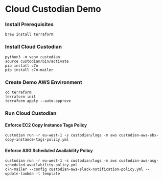 # Cloud Custodian Demo

### Install Prerequisites

```
brew install terraform
```

### Install Cloud Custodian

```
python3 -m venv custodian
source custodian/bin/activate
pip install c7n
pip install c7n-mailer
```

### Create Demo AWS Environment

```
cd terraform
terraform init
terraform apply --auto-approve
```

### Run Cloud Custodian

#### Enforce EC2 Copy Instance Tags Policy

```
custodian run -r eu-west-1 -s custodian/logs -m aws custodian-aws-ebs-copy-instance-tags-policy.yml
```

#### Enforce ASG Scheduled Availability Policy

```
custodian run -r eu-west-1 -s custodian/logs -m aws custodian-aws-asg-scheduled-availability-policy.yml
c7n-mailer --config custodian-aws-slack-notification-policy.yml --update-lambda -t template
```

